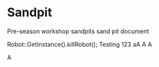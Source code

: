 # Sandpit
Pre-season workshop sandpits
sand pit document


Robot::GetInstance().killRobot();
Testing 123
aA
A
A

A
